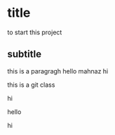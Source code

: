 # title
to start this project 
## subtitle
this is a paragragh
hello 
mahnaz
hi


this is a git class 

hi 

hello 

hi

